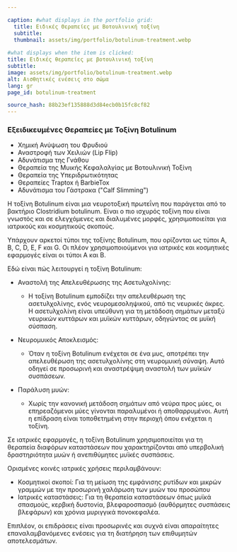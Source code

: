 ```yaml
---

caption: #what displays in the portfolio grid:
  title: Ειδικές Θεραπείες με Βοτουλινική τοξίνη
  subtitle: 
  thumbnail: assets/img/portfolio/botulinum-treatment.webp
  
#what displays when the item is clicked:
title: Ειδικές θεραπείες με βοτουλινική τοξίνη
subtitle: 
image: assets/img/portfolio/botulinum-treatment.webp
alt: Αισθητικές ενέσεις στο σώμα
lang: gr
page_id: botulinum-treatment

source_hash: 88b23ef135888d3d84ecb0b15fc8cf82
---
```

### Εξειδικευμένες Θεραπείες με Τοξίνη Botulinum
- Χημική Ανύψωση του Φρυδιού
- Αναστροφή των Χειλιών (Lip Flip)
- Αδυνάτισμα της Γνάθου
- Θεραπεία της Μυικής Κεφαλαλγίας με Βοτουλινική Τοξίνη 
- Θεραπεία της Υπεριδρωτικότητας
- Θεραπείες Traptox ή BarbieTox
- Αδυνάτισμα του Γάστρακα ("Calf Slimming")

Η τοξίνη Botulinum είναι μια νευροτοξική πρωτεΐνη που παράγεται από το βακτήριο Clostridium botulinum. Είναι ο πιο ισχυρός τοξίνη που είναι γνωστός και σε ελεγχόμενες και διαλυμένες μορφές, χρησιμοποιείται για ιατρικούς και κοσμητικούς σκοπούς.

Υπάρχουν αρκετοί τύποι της τοξίνης Botulinum, που ορίζονται ως τύποι Α, Β, C, D, E, F και G. Οι πλέον χρησιμοποιούμενοι για ιατρικές και κοσμητικές εφαρμογές είναι οι τύποι Α και Β.

Εδώ είναι πώς λειτουργεί η τοξίνη Botulinum:
- Αναστολή της Απελευθέρωσης της Ασετυλχολίνης:
   -	Η τοξίνη Botulinum εμποδίζει την απελευθέρωση της ασετυλχολίνης, ενός νευρομεσοληψικού, από τις νευρικές άκρες. Η ασετυλχολίνη είναι υπεύθυνη για τη μετάδοση σημάτων μεταξύ νευρικών κυττάρων και μυϊκών κυττάρων, οδηγώντας σε μυϊκή σύσπαση.

- Νευρομυικός Αποκλεισμός:
  -	Όταν η τοξίνη Botulinum ενέχεται σε ένα μυς, αποτρέπει την απελευθέρωση της ασετυλχολίνης στη νευρομυική σύναψη. Αυτό οδηγεί σε προσωρινή και αναστρέψιμη αναστολή των μυϊκών συσπάσεων.

- Παράλυση μυών:
  -	Χωρίς την κανονική μετάδοση σημάτων από νεύρα προς μύες, οι επηρεαζόμενοι μύες γίνονται παραλυμένοι ή αποθαρρυμένοι. Αυτή η επίδραση είναι τοποθετημένη στην περιοχή όπου ενέχεται η τοξίνη.

Σε ιατρικές εφαρμογές, η τοξίνη Botulinum χρησιμοποιείται για τη θεραπεία διαφόρων καταστάσεων που χαρακτηρίζονται από υπερβολική δραστηριότητα μυών ή ανεπιθύμητες μυϊκές συσπάσεις.

Ορισμένες κοινές ιατρικές χρήσεις περιλαμβάνουν:
- Κοσμητικοί σκοποί: Για τη μείωση της εμφάνισης ρυτίδων και μικρών γραμμών με την προσωρινή χαλάρωση των μυών του προσώπου
- Ιατρικές καταστάσεις: Για τη θεραπεία καταστάσεων όπως μυϊκά σπασμούς, κερβική δυστονία, βλεφαροσπασμό (αυθόρμητες συσπάσεις βλεφάρων) και χρόνια μυριγγικά πονοκεφαλέα.

Επιπλέον, οι επιδράσεις είναι προσωρινές και συχνά είναι απαραίτητες επαναλαμβανόμενες ενέσεις για τη διατήρηση των επιθυμητών αποτελεσμάτων.